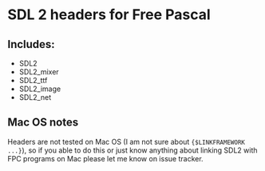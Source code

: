 # SDL 2 headers for Free Pascal

## Includes:

* SDL2
* SDL2_mixer
* SDL2_ttf
* SDL2_image
* SDL2_net

## Mac OS notes

Headers are not tested on Mac OS (I am not sure about `{$LINKFRAMEWORK ...}`),
so if you able to do this or just know anything about linking SDL2 with FPC
programs on Mac please let me know on issue tracker.
